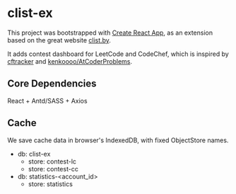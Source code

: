 # clist-ex

This project was bootstrapped with [Create React App](https://github.com/facebook/create-react-app), as an extension based on the great website [clist.by](https://clist.by/).

It adds contest dashboard for LeetCode and CodeChef, which is inspired by [cftracker](https://cftracker.netlify.app/) and [kenkoooo/AtCoderProblems](https://kenkoooo.com/atcoder#/).

## Core Dependencies

React + Antd/SASS + Axios

## Cache

We save cache data in browser's IndexedDB, with fixed ObjectStore names.

- db: clist-ex
    - store: contest-lc
    - store: contest-cc
- db: statistics-<account_id>
    - store: statistics
